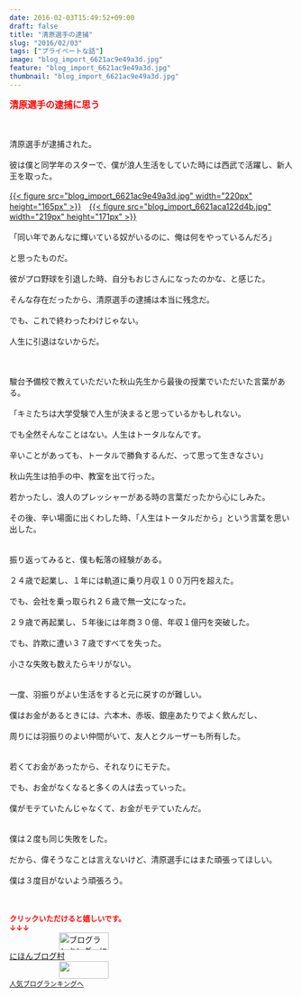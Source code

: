 ```yaml
---
date: 2016-02-03T15:49:52+09:00
draft: false
title: "清原選手の逮捕"
slug: "2016/02/03"
tags: ["プライベートな話"]
image: "blog_import_6621ac9e49a3d.jpg"
feature: "blog_import_6621ac9e49a3d.jpg"
thumbnail: "blog_import_6621ac9e49a3d.jpg"
---
```

<p><font color="#ff0000" size="3"><strong>清原選手の逮捕に思う</strong></font></p><br/><br/>清原選手が逮捕された。<br/><br/>彼は僕と同学年のスターで、僕が浪人生活をしていた時には西武で活躍し、新人王を取った。<br/><br/><a href="blog_import_6621ac9f7b999.jpg">{{< figure src="blog_import_6621ac9e49a3d.jpg" width="220px" height="165px" >}}</a>　<a href="blog_import_6621aca256bee.jpg">{{< figure src="blog_import_6621aca122d4b.jpg" width="219px" height="171px" >}}</a><br/><br/>「同い年であんなに輝いている奴がいるのに、俺は何をやっているんだろ」<br/><br/>と思ったものだ。<br/><br/>彼がプロ野球を引退した時、自分もおじさんになったのかな、と感じた。<br/><br/>そんな存在だったから、清原選手の逮捕は本当に残念だ。<br/><br/>でも、これで終わったわけじゃない。<br/><br/>人生に引退はないからだ。<br/><br/><br/><br/>駿台予備校で教えていただいた秋山先生から最後の授業でいただいた言葉がある。<br/><br/>「キミたちは大学受験で人生が決まると思っているかもしれない。<br/><br/>でも全然そんなことはない。人生はトータルなんです。<br/><br/>辛いことがあっても、トータルで勝負するんだ、って思って生きなさい」<br/><br/>秋山先生は拍手の中、教室を出て行った。<br/><br/>若かったし、浪人のプレッシャーがある時の言葉だったから心にしみた。<br/><br/>その後、辛い場面に出くわした時、「人生はトータルだから」という言葉を思い出した。<br/><br/><br/>振り返ってみると、僕も転落の経験がある。<br/><br/>２４歳で起業し、１年には軌道に乗り月収１００万円を超えた。<br/><br/>でも、会社を乗っ取られ２６歳で無一文になった。<br/><br/>２９歳で再起業し、５年後には年商３０億、年収１億円を突破した。<br/><br/>でも、詐欺に遭い３７歳ですべてを失った。<br/><br/>小さな失敗も数えたらキリがない。<br/><br/><br/>一度、羽振りがよい生活をすると元に戻すのが難しい。<br/><br/>僕はお金があるときには、六本木、赤坂、銀座あたりでよく飲んだし、<br/><br/>周りには羽振りのよい仲間がいて、友人とクルーザーも所有した。<br/><br/><br/>若くてお金があったから、それなりにモテた。<br/><br/>でも、お金がなくなると多くの人は去っていった。<br/><br/>僕がモテていたんじゃなくて、お金がモテていたんだ。<br/><br/><br/>僕は２度も同じ失敗をした。<br/><br/>だから、偉そうなことは言えないけど、清原選手にはまた頑張ってほしい。<br/><br/>僕は３度目がないよう頑張ろう。<br/><br/><br/><p><font color="#ff0000" size="2"><strong>クリックいただけると嬉しいです。<br/></strong></font><font color="#ff0000" size="2"><strong>↓↓↓</strong></font><br/><a href="ranking.html" target="_blank"><img border="0" alt="ブログランキング・にほんブログ村へ" src="data:image/svg+xml;charset=utf-8,%3Csvg%20xmlns%3D%22http%3A%2F%2Fwww.w3.org%2F2000%2Fsvg%22%20title%3D%22Placeholder%20for%20Images%22%20role%3D%22presentation%22%20viewBox%3D%220%200%2088%2031%22%20%2F%3E" width="88" height="31" data-src="https://img-proxy.blog-video.jp/images?url=http%3A%2F%2Fwww.blogmura.com%2Fimg%2Fwww88_31.gif" style="aspect-ratio: auto 88 / 31;"/><noscript><img border="0" alt="ブログランキング・にほんブログ村へ" src="https://img-proxy.blog-video.jp/images?url=http%3A%2F%2Fwww.blogmura.com%2Fimg%2Fwww88_31.gif" width="88" height="31"></noscript></a><br/> <a href="ranking.html" target="_blank">にほんブログ村</a> <br/><a title="人気ブログランキングへ" href="link.php?1804582"><img border="0" src="data:image/svg+xml;charset=utf-8,%3Csvg%20xmlns%3D%22http%3A%2F%2Fwww.w3.org%2F2000%2Fsvg%22%20title%3D%22Placeholder%20for%20Images%22%20role%3D%22presentation%22%20viewBox%3D%220%200%2088%2031%22%20%2F%3E" width="88" height="31" data-src="https://blog.with2.net/img/banner/banner_22.gif" style="aspect-ratio: auto 88 / 31;"/><noscript><img border="0" src="https://blog.with2.net/img/banner/banner_22.gif" width="88" height="31"></noscript></a><br/> <a style="FONT-SIZE: 12px" href="link.php?1804582">人気ブログランキングへ</a><br/> </p>

